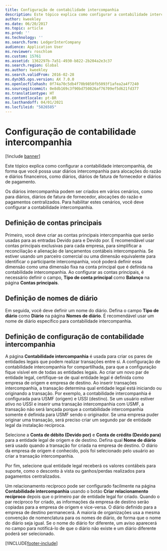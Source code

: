 ```yaml
---
title: Configuração de contabilidade intercompanhia
description: Este tópico explica como configurar a contabilidade intercompanhia, de forma que você possa usar diários intercompanhia para alocações do razão e diários financeiros, como diários, diários de fatura de fornecedor e diários de pagamento.
author: kweekley
ms.date: 06/20/2017
ms.topic: article
ms.prod: ''
ms.technology: ''
ms.search.form: LedgerInterCompany
audience: Application User
ms.reviewer: roschlom
ms.custom: 15761
ms.assetid: 1362297b-7a51-4930-b822-2b204a2e3c37
ms.search.region: Global
ms.author: kweekley
ms.search.validFrom: 2016-02-28
ms.dyn365.ops.version: AX 7.0.0
ms.openlocfilehash: 0f74a70c5db4f70b9850fb5093f1afea2a4f7240
ms.sourcegitcommit: 0e8db169c3f90bd750826af76709ef5d621fd377
ms.translationtype: HT
ms.contentlocale: pt-BR
ms.lasthandoff: 04/01/2021
ms.locfileid: "5826585"
---
```

# <a name="intercompany-accounting-setup"></a>Configuração de contabilidade intercompanhia

[!include [banner](../includes/banner.md)]

Este tópico explica como configurar a contabilidade intercompanhia, de forma que você possa usar diários intercompanhia para alocações do razão e diários financeiros, como diários, diários de fatura de fornecedor e diários de pagamento.

Os diários intercompanhia podem ser criados em vários cenários, como para diários, diários de fatura de fornecedor, alocações do razão e pagamentos centralizados. Para habilitar estes cenários, você deve configurar a contabilidade intercompanhia.

## <a name="define-main-accounts"></a>Definição de contas principais
Primeiro, você deve criar as contas principais intercompanhia que serão usadas para as entradas Devido para e Devido por. É recomendável usar contas principais exclusivas para cada empresa, para simplificar a reconciliação e alienação de lançamentos contábeis intercompanhia. Se estiver usando um parceiro comercial ou uma dimensão equivalente para identificar o participante intercompanhia, você poderá definir essa dimensão como uma dimensão fixa na conta principal que é definida na contabilidade intercompanhia. Ao configurar as contas principais, é necessário definir o campo, **Tipo de conta principal** como **Balanço** na página **Contas principais**.

## <a name="define-journal-names"></a>Definição de nomes de diário
Em seguida, você deve definir um nome do diário. Defina o campo **Tipo de diário** como **Diário** na página **Nomes de diário**. É recomendável usar um nome de diário específico para contabilidade intercompanhia.

## <a name="define-intercompany-accounting-setup"></a>Definição de configuração de contabilidade intercompanhia
A página **Contabilidade intercompanhia** é usada para criar os pares de entidades legais que podem realizar transações entre si. A configuração de contabilidade intercompanhia for compartilhada, para que a configuração fique visível em de todas as entidades legais. Ao criar um novo par de entidade legal, certifique-se de qual entidade legal é definida como empresa de origem e empresa de destino. Ao inserir transações intercompanhia, a transação determina qual entidade legal está iniciando ou originando a transação. Por exemplo, a contabilidade intercompanhia é configurada para USMF (origem) e USSI (destino). Se um usuário estiver ativo no USSI e inserir uma transação intercompanhia com USMF, a transação não será lançada porque a contabilidade intercompanhia somente é definida para USMF sendo o originador. Se uma empresa puder originar uma transação, será preciso criar um segundo par de entidade legal da instalação recíproca. 

Selecione a **Conta de débito (Devido por)** e **Conta de crédito (Devido para)** para a entidade legal de origem e de destino. Defina qual **Nome de diário** será usado quando a transação for criada na empresa de destino. O diário da empresa de origem é conhecido, pois foi selecionado pelo usuário ao criar a transação intercompanhia. 

Por fim, selecione qual entidade legal receberá os valores contábeis para suporte, como o desconto à vista ou ganhos/perdas realizados para pagamentos centralizados. 

Um relacionamento recíproco pode ser configurado facilmente na página **Contabilidade intercompanhia** usando o botão **Criar relacionamento recíproco** depois que o primeiro par de entidade legal for criado. Quando o par recíproco for criado, as informações da empresa de destino serão copiadas para a empresa de origem e vice-versa. O diário definido para a empresa de destino permanecerá. A maioria de organizações usa a mesma convenção de nomenclatura para os nomes de diário, de forma que o nome do diário seja igual. Se o nome do diário for diferente, um aviso aparecerá no campo para notificá-lo de que o diário não existe e um diário diferente poderá ser selecionado.





[!INCLUDE[footer-include](../../includes/footer-banner.md)]